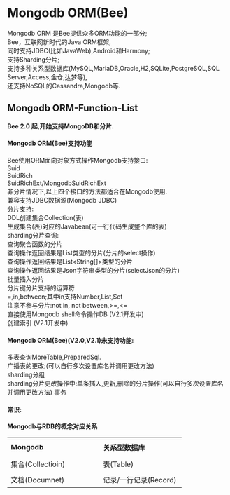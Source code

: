 Mongodb ORM(Bee)
=========
Mongodb ORM 是Bee提供众多ORM功能的一部分;  
Bee，互联网新时代的Java ORM框架,  
同时支持JDBC(比如JavaWeb),Android和Harmony;  
支持Sharding分片;  
支持多种关系型数据库(MySQL,MariaDB,Oracle,H2,SQLite,PostgreSQL,SQL Server,Access,金仓,达梦等),  
还支持NoSQL的Cassandra,Mongodb等.  


## Mongodb ORM-Function-List
**Bee 2.0 起,开始支持MongoDB和分片.**  
#### Mongodb ORM(Bee)支持功能  
Bee使用ORM面向对象方式操作Mongodb支持接口:  
Suid  
SuidRich  
SuidRichExt/MongodbSuidRichExt  
非分片情况下,以上四个接口的方法都适合在Mongodb使用.  
兼容支持JDBC数据源(Mongodb JDBC)  
分片支持:  
DDL创建集合Collection(表)  
生成集合(表)对应的Javabean(可一行代码生成整个库的表)  
sharding分片查询:  
  查询聚合函数的分片  
  查询操作返回结果是List<T>类型的分片(分片的select操作)  
  查询操作返回结果是List<String[]>类型的分片  
  查询操作返回结果是Json字符串类型的分片(selectJson的分片)  
批量插入分片  
分片键分片支持的运算符  
=,in,between;其中in支持Number,List,Set  
    注意不参与分片:not in, not between,>=,<=  
直接使用Mongodb shell命令操作DB (V2.1开发中)  
创建索引 (V2.1开发中)  


#### Mongodb ORM(Bee)(V2.0,V2.1)未支持功能:  
多表查询MoreTable,PreparedSql.  
广播表的更改;(可以自行多次设置库名并调用更改方法)  
sharding分组  
sharding分片更改操作中:单条插入,更新,删除的分片操作(可以自行多次设置库名并调用更改方法) 
事务  

#### 常识:  
**Mongodb与RDB的概念对应关系**  
<table width="373" border="0">
  <tr>
    <td width="149" height="43"><strong>Mongodb</strong></td>
    <td width="30">&nbsp;</td>
    <td width="172"><strong>关系型数据库 </strong></td>
  </tr>
  <tr>
    <td height="35">集合(Collectioin)</td>
    <td>&nbsp;</td>
    <td>表(Table)</td>
  </tr>
  <tr>
    <td height="36">文档(Documnet) </td>
    <td>&nbsp;</td>
    <td>记录/一行记录(Record)</td>
  </tr>
</table>


